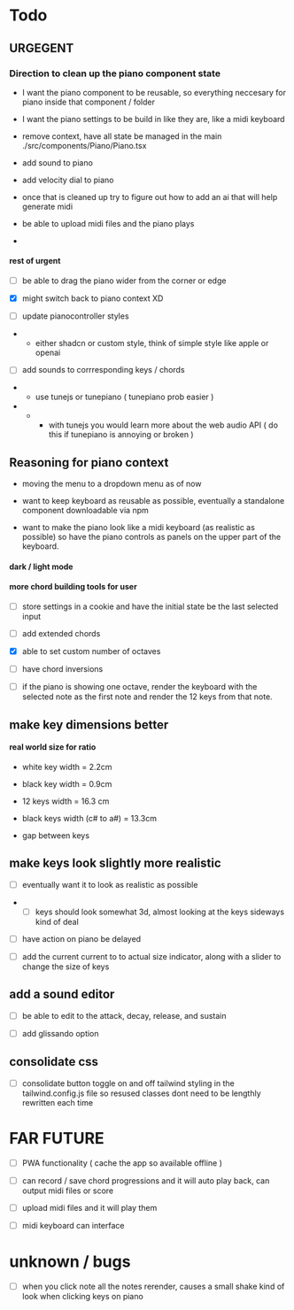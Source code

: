 # Todo

## URGEGENT

### Direction to clean up the piano component state

- I want the piano component to be reusable, so everything neccesary for piano inside that component / folder

- I want the piano settings to be build in like they are, like a midi keyboard

- remove context, have all state be managed in the main ./src/components/Piano/Piano.tsx

- add sound to piano

- add velocity dial to piano

- once that is cleaned up try to figure out how to add an ai that will help generate midi

- be able to upload midi files and the piano plays

-

#### rest of urgent

- [ ] be able to drag the piano wider from the corner or edge

- [x] might switch back to piano context XD

- [ ] update pianocontroller styles

- - either shadcn or custom style, think of simple style like apple or openai

- [ ] add sounds to corrresponding keys / chords

- - use tunejs or tunepiano ( tunepiano prob easier )

- - - with tunejs you would learn more about the web audio API ( do this if tunepiano is annoying or broken )

## Reasoning for piano context

- moving the menu to a dropdown menu as of now

- want to keep keyboard as reusable as possible, eventually a standalone component downloadable via npm

- want to make the piano look like a midi keyboard (as realistic as possible) so have the piano controls as panels on the upper part of the keyboard.

#### dark / light mode

#### more chord building tools for user

- [ ] store settings in a cookie and have the initial state be the last selected input

- [ ] add extended chords

- [x] able to set custom number of octaves

- [ ] have chord inversions

- [ ] if the piano is showing one octave, render the keyboard
      with the selected note as the first note and render the 12 keys
      from that note.

## make key dimensions better

#### real world size for ratio

- white key width = 2.2cm

- black key width = 0.9cm

- 12 keys width = 16.3 cm

- black keys width (c# to a#) = 13.3cm

- gap between keys

## make keys look slightly more realistic

- [ ] eventually want it to look as realistic as possible

- - [ ] keys should look somewhat 3d, almost looking at the keys sideways kind of deal

- [ ] have action on piano be delayed

- [ ] add the current current to to actual size indicator, along with a slider to change the size of keys

## add a sound editor

- [ ] be able to edit to the attack, decay, release, and sustain

- [ ] add glissando option

## consolidate css

- [ ] consolidate button toggle on and off tailwind styling in the tailwind.config.js file so resused classes dont need to be lengthly rewritten each time

# FAR FUTURE

- [ ] PWA functionality ( cache the app so available offline )

- [ ] can record / save chord progressions and it will auto play back, can output midi files or score

- [ ] upload midi files and it will play them

- [ ] midi keyboard can interface

# unknown / bugs

- [ ] when you click note all the notes rerender, causes a small shake kind of look when clicking keys on piano
